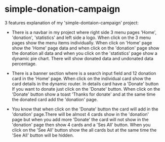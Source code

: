 # simple-donation-campaign

3 features explanation of my 'simple-dontaion-campaign' project:
* There is a navbar in my project where right side 3 menu pages 'Home', 'donation', 'statistics'
and left side a logo. When click on the 3 menu pages show the menu items individually. When click on 'Home' page
show the 'Home' page data and when click on the 'donation' page show the donation all data and when you click on the 'statistics' page show a dynamic pie chart.
There will show donated data and undonated data percentage.

* There is a banner section where is a search input field and 12 donation card in the 'Home' page.
When click on the individual card show the card details in the dynamic router. In details card have a 'Donate' button If you want to donate
just click on the 'Donate' button. When click on the 'Donate' button show a toast 'Thanks for donate' and at the same time the donated card 
add the 'donation' page.

* You know that when click on the 'Donate' button the card will add in the 'donation' page.There will be almost 4 cards show in the 'donation'
 page but when you add more 'Donate' the card will not show in  the 'donation' page then show 4 cards and a 'Ses All' button. When you click
 on the 'See All' button show the all cards but at the same time the 'See All'
button will be hidden.

